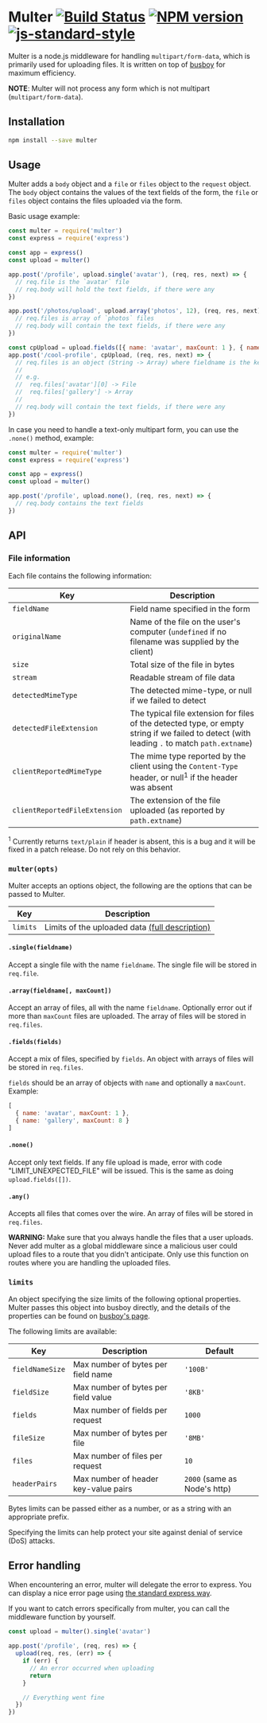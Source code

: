 # Multer [![Build Status](https://travis-ci.org/expressjs/multer.svg?branch=master)](https://travis-ci.org/expressjs/multer) [![NPM version](https://badge.fury.io/js/multer.svg)](https://badge.fury.io/js/multer) [![js-standard-style](https://img.shields.io/badge/code%20style-standard-brightgreen.svg?style=flat)](https://github.com/feross/standard)

Multer is a node.js middleware for handling `multipart/form-data`, which is primarily used for uploading files. It is written
on top of [busboy](https://github.com/mscdex/busboy) for maximum efficiency.

**NOTE**: Multer will not process any form which is not multipart (`multipart/form-data`).

## Installation

```sh
npm install --save multer
```

## Usage

Multer adds a `body` object and a `file` or `files` object to the `request` object. The `body` object contains the values of the text fields of the form, the `file` or `files` object contains the files uploaded via the form.

Basic usage example:

```javascript
const multer = require('multer')
const express = require('express')

const app = express()
const upload = multer()

app.post('/profile', upload.single('avatar'), (req, res, next) => {
  // req.file is the `avatar` file
  // req.body will hold the text fields, if there were any
})

app.post('/photos/upload', upload.array('photos', 12), (req, res, next) => {
  // req.files is array of `photos` files
  // req.body will contain the text fields, if there were any
})

const cpUpload = upload.fields([{ name: 'avatar', maxCount: 1 }, { name: 'gallery', maxCount: 8 }])
app.post('/cool-profile', cpUpload, (req, res, next) => {
  // req.files is an object (String -> Array) where fieldname is the key, and the value is array of files
  //
  // e.g.
  //  req.files['avatar'][0] -> File
  //  req.files['gallery'] -> Array
  //
  // req.body will contain the text fields, if there were any
})
```

In case you need to handle a text-only multipart form, you can use the `.none()` method, example:

```javascript
const multer = require('multer')
const express = require('express')

const app = express()
const upload = multer()

app.post('/profile', upload.none(), (req, res, next) => {
  // req.body contains the text fields
})
```

## API

### File information

Each file contains the following information:

Key | Description
--- | ---
`fieldName` | Field name specified in the form
`originalName` | Name of the file on the user's computer (`undefined` if no filename was supplied by the client)
`size` | Total size of the file in bytes
`stream` | Readable stream of file data
`detectedMimeType` | The detected mime-type, or null if we failed to detect
`detectedFileExtension` | The typical file extension for files of the detected type, or empty string if we failed to detect (with leading `.` to match `path.extname`)
`clientReportedMimeType` | The mime type reported by the client using the `Content-Type` header, or null<sup>1</sup> if the header was absent
`clientReportedFileExtension` | The extension of the file uploaded (as reported by `path.extname`)

<sup>1</sup> Currently returns `text/plain` if header is absent, this is a bug and it will be fixed in a patch release. Do not rely on this behavior.

### `multer(opts)`

Multer accepts an options object, the following are the options that can be
passed to Multer.

Key      | Description
-------- | -----------
`limits` | Limits of the uploaded data [(full description)](#limits)

#### `.single(fieldname)`

Accept a single file with the name `fieldname`. The single file will be stored
in `req.file`.

#### `.array(fieldname[, maxCount])`

Accept an array of files, all with the name `fieldname`. Optionally error out if
more than `maxCount` files are uploaded. The array of files will be stored in
`req.files`.

#### `.fields(fields)`

Accept a mix of files, specified by `fields`. An object with arrays of files
will be stored in `req.files`.

`fields` should be an array of objects with `name` and optionally a `maxCount`.
Example:

```javascript
[
  { name: 'avatar', maxCount: 1 },
  { name: 'gallery', maxCount: 8 }
]
```

#### `.none()`

Accept only text fields. If any file upload is made, error with code
"LIMIT\_UNEXPECTED\_FILE" will be issued. This is the same as doing `upload.fields([])`.

#### `.any()`

Accepts all files that comes over the wire. An array of files will be stored in
`req.files`.

**WARNING:** Make sure that you always handle the files that a user uploads.
Never add multer as a global middleware since a malicious user could upload
files to a route that you didn't anticipate. Only use this function on routes
where you are handling the uploaded files.

### `limits`

An object specifying the size limits of the following optional properties. Multer passes this object into busboy directly, and the details of the properties can be found on [busboy's page](https://github.com/mscdex/busboy#busboy-methods).

The following limits are available:

Key | Description | Default
--- | --- | ---
`fieldNameSize` | Max number of bytes per field name | `'100B'`
`fieldSize` | Max number of bytes per field value | `'8KB'`
`fields` | Max number of fields per request | `1000`
`fileSize` | Max number of bytes per file | `'8MB'`
`files` | Max number of files per request | `10`
`headerPairs` | Max number of header key-value pairs | `2000` (same as Node's http)

Bytes limits can be passed either as a number, or as a string with an appropriate prefix.

Specifying the limits can help protect your site against denial of service (DoS) attacks.

## Error handling

When encountering an error, multer will delegate the error to express. You can
display a nice error page using [the standard express way](http://expressjs.com/guide/error-handling.html).

If you want to catch errors specifically from multer, you can call the
middleware function by yourself.

```javascript
const upload = multer().single('avatar')

app.post('/profile', (req, res) => {
  upload(req, res, (err) => {
    if (err) {
      // An error occurred when uploading
      return
    }

    // Everything went fine
  })
})
```
